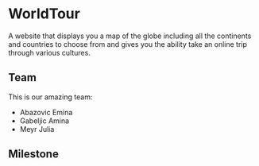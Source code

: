 # WorldTour

A website that displays you a map of the globe including all the continents and countries to choose from and gives you the ability take an online trip through various cultures.

## Team

This is our amazing team:

* Abazovic Emina
* Gabeljic Amina
* Meyr Julia

## Milestone